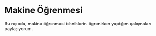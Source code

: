 #  Makine Öğrenmesi 
 
Bu repoda, makine öğrenmesi tekniklerini ögrenirken yaptığım çalışmaları paylaşıyorum.
